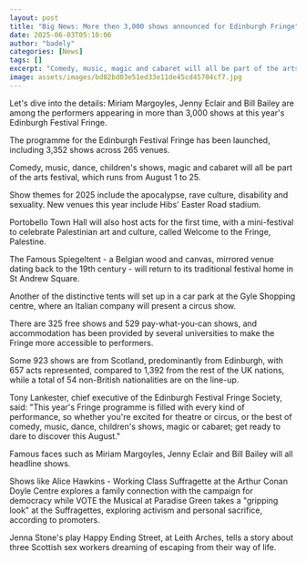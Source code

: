 ```yaml
---
layout: post
title: "Big News: More then 3,000 shows announced for Edinburgh Fringe"
date: 2025-06-03T05:10:06
author: "badely"
categories: [News]
tags: []
excerpt: "Comedy, music, magic and cabaret will all be part of the arts festival, which runs from August 1 to 25."
image: assets/images/bd82bd03e51ed33e11de45cd45704cf7.jpg
---
```


Let's dive into the details: Miriam Margoyles, Jenny Eclair and Bill Bailey are among the performers appearing in more than 3,000 shows at this year's Edinburgh Festival Fringe.

The programme for the Edinburgh Festival Fringe has been launched, including 3,352 shows across 265 venues.

Comedy, music, dance, children's shows, magic and cabaret will all be part of the arts festival, which runs from August 1 to 25.

Show themes for 2025 include the apocalypse, rave culture, disability and sexuality. New venues this year include Hibs' Easter Road stadium.

Portobello Town Hall will also host acts for the first time, with a mini-festival to celebrate Palestinian art and culture, called Welcome to the Fringe, Palestine.

The Famous Spiegeltent - a Belgian wood and canvas, mirrored venue dating back to the 19th century - will return to its traditional festival home in St Andrew Square.

Another of the distinctive tents will set up in a car park at the Gyle Shopping centre, where an Italian company will present a circus show.

There are 325 free shows and 529 pay-what-you-can shows, and accommodation has been provided by several universities to make the Fringe more accessible to performers.

Some 923 shows are from Scotland, predominantly from Edinburgh, with 657 acts represented, compared to 1,392 from the rest of the UK nations, while a total of 54 non-British nationalities are on the line-up.

Tony Lankester, chief executive of the Edinburgh Festival Fringe Society, said: "This year's Fringe programme is filled with every kind of performance, so whether you're excited for theatre or circus, or the best of comedy, music, dance, children's shows, magic or cabaret; get ready to dare to discover this August."

Famous faces such as Miriam Margoyles, Jenny Eclair and Bill Bailey will all headline shows.

Shows like Alice Hawkins - Working Class Suffragette at the Arthur Conan Doyle Centre explores a family connection with the campaign for democracy while VOTE the Musical at Paradise Green takes a "gripping look" at the Suffragettes, exploring activism and personal sacrifice, according to promoters.

Jenna Stone's play Happy Ending Street, at Leith Arches, tells a story about three Scottish sex workers dreaming of escaping from their way of life.

